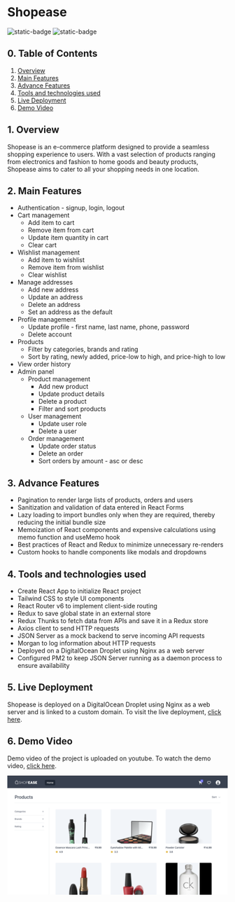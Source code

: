# Shopease

![static-badge](https://img.shields.io/badge/built_with-love-red?style=for-the-badge)
![static-badge](https://img.shields.io/badge/status-success-limegreen?style=for-the-badge)

## 0. Table of Contents

1. [Overview](#1-overview)
2. [Main Features](#2-main-features)
3. [Advance Features](#3-advance-features)
4. [Tools and technologies used](#4-tools-and-technologies-used)
5. [Live Deployment](#5-live-deployment)
6. [Demo Video](#6-demo-video)

## 1. Overview

Shopease is an e-commerce platform designed to provide a seamless shopping experience to users. With a vast selection of products ranging from electronics and fashion to home goods and beauty products, Shopease aims to cater to all your shopping needs in one location.

## 2. Main Features

- Authentication - signup, login, logout
- Cart management
  - Add item to cart
  - Remove item from cart
  - Update item quantity in cart
  - Clear cart
- Wishlist management
  - Add item to wishlist
  - Remove item from wishlist
  - Clear wishlist
- Manage addresses
  - Add new address
  - Update an address
  - Delete an address
  - Set an address as the default
- Profile management
  - Update profile - first name, last name, phone, password
  - Delete account
- Products
  - Filter by categories, brands and rating
  - Sort by rating, newly added, price-low to high, and price-high to low
- View order history
- Admin panel
  - Product management
    - Add new product
    - Update product details
    - Delete a product
    - Filter and sort products
  - User management
    - Update user role
    - Delete a user
  - Order management
    - Update order status
    - Delete an order
    - Sort orders by amount - asc or desc

## 3. Advance Features

- Pagination to render large lists of products, orders and users
- Sanitization and validation of data entered in React Forms
- Lazy loading to import bundles only when they are required, thereby reducing the initial bundle size
- Memoization of React components and expensive calculations using memo function and useMemo hook
- Best practices of React and Redux to minimize unnecessary re-renders
- Custom hooks to handle components like modals and dropdowns

## 4. Tools and technologies used

- Create React App to initialize React project
- Tailwind CSS to style UI components
- React Router v6 to implement client-side routing
- Redux to save global state in an external store
- Redux Thunks to fetch data from APIs and save it in a Redux store
- Axios client to send HTTP requests
- JSON Server as a mock backend to serve incoming API requests
- Morgan to log information about HTTP requests
- Deployed on a DigitalOcean Droplet using Nginx as a web server
- Configured PM2 to keep JSON Server running as a daemon process to ensure availability

## 5. Live Deployment

Shopease is deployed on a DigitalOcean Droplet using Nginx as a web server and is linked to a custom domain. To visit the live deployment, [click here](http://shopease.shubhampurwar.in).

## 6. Demo Video

Demo video of the project is uploaded on youtube. To watch the demo video, [click here](https://youtu.be/AXzd7vaG-7Q).

[![Preview](./media/preview.png)](https://youtu.be/AXzd7vaG-7Q)
